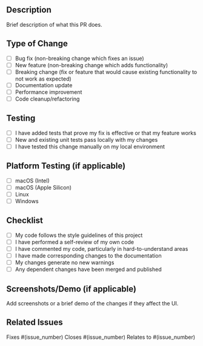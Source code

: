 ## Description

Brief description of what this PR does.

## Type of Change

- [ ] Bug fix (non-breaking change which fixes an issue)
- [ ] New feature (non-breaking change which adds functionality)  
- [ ] Breaking change (fix or feature that would cause existing functionality to not work as expected)
- [ ] Documentation update
- [ ] Performance improvement
- [ ] Code cleanup/refactoring

## Testing

- [ ] I have added tests that prove my fix is effective or that my feature works
- [ ] New and existing unit tests pass locally with my changes
- [ ] I have tested this change manually on my local environment

## Platform Testing (if applicable)

- [ ] macOS (Intel)
- [ ] macOS (Apple Silicon)  
- [ ] Linux
- [ ] Windows

## Checklist

- [ ] My code follows the style guidelines of this project
- [ ] I have performed a self-review of my own code
- [ ] I have commented my code, particularly in hard-to-understand areas
- [ ] I have made corresponding changes to the documentation
- [ ] My changes generate no new warnings
- [ ] Any dependent changes have been merged and published

## Screenshots/Demo (if applicable)

Add screenshots or a brief demo of the changes if they affect the UI.

## Related Issues

Fixes #(issue_number)
Closes #(issue_number)
Relates to #(issue_number)